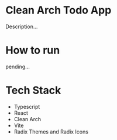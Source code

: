 # Clean Arch Todo App

Description...

# How to run
pending...

# Tech Stack

- Typescript
- React
- Clean Arch
- Vite
- Radix Themes and Radix Icons